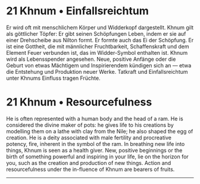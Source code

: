 # 21 Khnum • Einfallsreichtum

Er wird oft mit menschlichem Körper und Widderkopf dargestellt. Khnum gilt als göttlicher Töpfer: Er gibt seinen Schöpfungen Leben, indem er sie auf einer Drehscheibe aus Nilton formt. Er formte auch das Ei der Schöpfung. Er ist eine Gottheit, die mit männlicher Fruchtbarkeit, Schaffenskraft und dem Element Feuer verbunden ist, das im Widder-Symbol enthalten ist. Khnum wird als Lebensspender angesehen. Neue, positive Anfänge oder die Geburt von etwas Mächtigem und Inspirierendem kündigen sich an — etwa die Entstehung und Produktion neuer Werke. Tatkraft und Einfallsreichtum unter Khnums Einfluss tragen Früchte.

# 21 Khnum • Resourcefulness

He  is  often  represented  with  a  human  body and  the head  of  a  ram.  He  is  considered  the  divine  maker  of pots: he gives life to his creations by modelling them on a lathe with clay from the Nile; he also shaped the egg of creation. He is a deity associated with  male fertility and procreative potency, fire,  inherent in  the symbol of the ram.  In  breathing new life into  things,  Khnum  is seen as a  health giver. New, positive beginnings or the  birth of  something powerful and  inspiring in  your life, lie on the horizon for you, such as the creation and production of  new things. Action and resourcefulness under the in-fluence of Khnum are bearers of  fruits.

------

